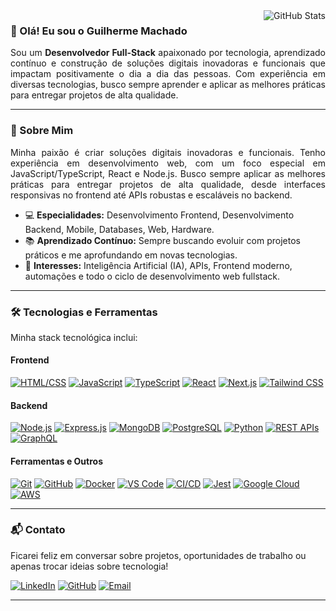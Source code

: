 <img align="right" src="https://github-readme-stats.vercel.app/api?username=gui1416&show_icons=true&title_color=783c00&text_color=af552e&icon_color=783c00&bg_color=f8efd4&include_all_commits=true" alt="GitHub Stats">

### 👋 Olá! Eu sou o Guilherme Machado

<p align="justify">
Sou um <strong>Desenvolvedor Full-Stack</strong> apaixonado por tecnologia, aprendizado contínuo e construção de soluções digitais inovadoras e funcionais que impactam positivamente o dia a dia das pessoas. Com experiência em diversas tecnologias, busco sempre aprender e aplicar as melhores práticas para entregar projetos de alta qualidade.
</p>

---

### 🚀 Sobre Mim

<p align="justify">
Minha paixão é criar soluções digitais inovadoras e funcionais. Tenho experiência em desenvolvimento web, com um foco especial em JavaScript/TypeScript, React e Node.js. Busco sempre aplicar as melhores práticas para entregar projetos de alta qualidade, desde interfaces responsivas no frontend até APIs robustas e escaláveis no backend.
</p>

- 💻 **Especialidades:** Desenvolvimento Frontend, Desenvolvimento Backend, Mobile, Databases, Web, Hardware.
- 📚 **Aprendizado Contínuo:** Sempre buscando evoluir com projetos práticos e me aprofundando em novas tecnologias.
- 🧠 **Interesses:** Inteligência Artificial (IA), APIs, Frontend moderno, automações e todo o ciclo de desenvolvimento web fullstack.

---

### 🛠️ Tecnologias e Ferramentas

Minha stack tecnológica inclui:

#### Frontend
[![HTML/CSS](https://img.shields.io/badge/-HTML%2FCSS-E34F26?style=for-the-badge&logo=html5&logoColor=fff)](https://developer.mozilla.org/pt-BR/docs/Web/HTML)
[![JavaScript](https://img.shields.io/badge/-JavaScript-F7DF1E?style=for-the-badge&logo=javascript&logoColor=000)](https://developer.mozilla.org/pt-BR/docs/Web/JavaScript)
[![TypeScript](https://img.shields.io/badge/-TypeScript-3178C6?style=for-the-badge&logo=typescript&logoColor=fff)](https://www.typescriptlang.org/docs/)
[![React](https://img.shields.io/badge/-React-61DAFB?style=for-the-badge&logo=react&logoColor=000)](https://react.dev/)
[![Next.js](https://img.shields.io/badge/-Next.js-000000?style=for-the-badge&logo=next.js&logoColor=fff)](https://nextjs.org/)
[![Tailwind CSS](https://img.shields.io/badge/-TailwindCSS-06B6D4?style=for-the-badge&logo=tailwindcss&logoColor=fff)](https://tailwindcss.com/)

#### Backend
[![Node.js](https://img.shields.io/badge/-Node.js-339933?style=for-the-badge&logo=node.js&logoColor=fff)](https://nodejs.org/)
[![Express.js](https://img.shields.io/badge/-Express.js-000000?style=for-the-badge&logo=express&logoColor=fff)](https://expressjs.com/)
[![MongoDB](https://img.shields.io/badge/-MongoDB-47A248?style=for-the-badge&logo=mongodb&logoColor=fff)](https://www.mongodb.com/)
[![PostgreSQL](https://img.shields.io/badge/-PostgreSQL-336791?style=for-the-badge&logo=postgresql&logoColor=fff)](https://www.postgresql.org/)
[![Python](https://img.shields.io/badge/-Python-3776AB?style=for-the-badge&logo=python&logoColor=fff)](https://www.python.org/)
[![REST APIs](https://img.shields.io/badge/-REST_APIs-007ACC?style=for-the-badge&logo=rest&logoColor=fff)](https://en.wikipedia.org/wiki/Representational_state_transfer)
[![GraphQL](https://img.shields.io/badge/-GraphQL-E10098?style=for-the-badge&logo=graphql&logoColor=fff)](https://graphql.org/)

#### Ferramentas e Outros
[![Git](https://img.shields.io/badge/-Git-F05032?style=for-the-badge&logo=git&logoColor=fff)](https://git-scm.com/)
[![GitHub](https://img.shields.io/badge/-GitHub-181717?style=for-the-badge&logo=github&logoColor=fff)](https://github.com/gui1416)
[![Docker](https://img.shields.io/badge/-Docker-2496ED?style=for-the-badge&logo=docker&logoColor=fff)](https://www.docker.com/)
[![VS Code](https://img.shields.io/badge/-VSCode-007ACC?style=for-the-badge&logo=visual-studio-code&logoColor=fff)](https://code.visualstudio.com/)
[![CI/CD](https://img.shields.io/badge/-CI%2FCD-F05032?style=for-the-badge&logo=gitlab&logoColor=fff)](https://about.gitlab.com/topics/ci-cd/)
[![Jest](https://img.shields.io/badge/-Jest-C21325?style=for-the-badge&logo=jest&logoColor=fff)](https://jestjs.io/)
[![Google Cloud](https://img.shields.io/badge/-Google_Cloud-4285F4?style=for-the-badge&logo=google-cloud&logoColor=fff)](https://cloud.google.com/)
[![AWS](https://img.shields.io/badge/-AWS-232F3E?style=for-the-badge&logo=amazon-aws&logoColor=fff)](https://aws.amazon.com/)

---

### 📬 Contato

Ficarei feliz em conversar sobre projetos, oportunidades de trabalho ou apenas trocar ideias sobre tecnologia!

[![LinkedIn](https://img.shields.io/badge/-LinkedIn-0A66C2?style=flat&logo=linkedin&logoColor=white)]([https://www.linkedin.com/in/guilherme-rabelo-machado](https://www.linkedin.com/in/guilherme-rabelo-3aa160294/))
[![GitHub](https://img.shields.io/badge/-GitHub-000?style=flat&logo=github&logoColor=white)](https://github.com/gui1416)
[![Email](https://img.shields.io/badge/-Email-D14836?style=flat&logo=gmail&logoColor=white)](mailto:guirmdev@gmail.com)


---
